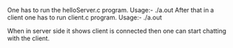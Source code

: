 One has to run the helloServer.c program. Usage:- ./a.out <port no.>
After that in a client one has to run client.c program. Usage:- ./a.out <IP ADDRESS of server> <Port on which server is connected>

When in server side it shows client is connected then one can start chatting with the client. 
